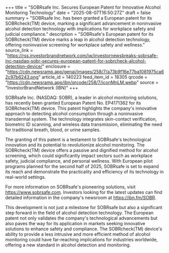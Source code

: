 +++
title = "SOBRsafe Inc. Secures European Patent for Innovative Alcohol Monitoring Technology"
date = "2025-08-07T16:50:27Z"
draft = false
summary = "SOBRsafe Inc. has been granted a European patent for its SOBRcheck(TM) device, marking a significant advancement in noninvasive alcohol detection technology with implications for workplace safety and judicial compliance."
description = "SOBRsafe's European patent for its SOBRcheck(TM) device marks a leap in alcohol detection technology, offering noninvasive screening for workplace safety and wellness."
source_link = "https://rss.investorbrandnetwork.com/iw/investornewsbreaks-sobrsafe-inc-nasdaq-sobr-secures-european-patent-for-sobrcheck-alcohol-detection-device/"
enclosure = "https://cdn.newsramp.app/genai/images/258/7/a73b9f16e77ba1081975ca62c97b6243.png"
article_id = 140223
feed_item_id = 18305
qrcode = "https://cdn.newsramp.app/ibn/qrcode/258/7/iconMnLM.webp"
source = "InvestorBrandNetwork (IBN)"
+++

<p>SOBRsafe Inc. (NASDAQ: SOBR), a leader in alcohol monitoring solutions, has recently been granted European Patent No. EP4171362 for its SOBRcheck(TM) device. This patent highlights the company's innovative approach to detecting alcohol consumption through a noninvasive transdermal system. The technology integrates skin-contact verification, biometric ID scanning, and wireless data transmission, eliminating the need for traditional breath, blood, or urine samples.</p><p>The granting of this patent is a testament to SOBRsafe's technological innovation and its potential to revolutionize alcohol monitoring. The SOBRcheck(TM) device offers a passive and dignified method for alcohol screening, which could significantly impact sectors such as workplace safety, judicial compliance, and personal wellness. With European pilot programs planned for the second half of 2025, SOBRsafe is set to expand its reach and demonstrate the practicality and efficiency of its technology in real-world settings.</p><p>For more information on SOBRsafe's pioneering solutions, visit <a href='https://www.sobrsafe.com' rel='nofollow' target='_blank'>https://www.sobrsafe.com</a>. Investors looking for the latest updates can find detailed information in the company's newsroom at <a href='https://ibn.fm/SOBR' rel='nofollow' target='_blank'>https://ibn.fm/SOBR</a>.</p><p>This development is not just a milestone for SOBRsafe but also a significant step forward in the field of alcohol detection technology. The European patent not only validates the company's technological advancements but also paves the way for its application in markets seeking innovative solutions to enhance safety and compliance. The SOBRcheck(TM) device's ability to provide a less intrusive and more efficient method of alcohol monitoring could have far-reaching implications for industries worldwide, offering a new standard in alcohol detection and monitoring.</p>